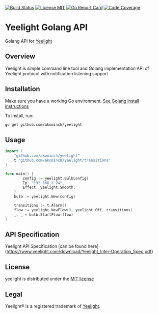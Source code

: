 [![Build Status](https://travis-ci.org/akominch/yeelight.svg?branch=master)](https://travis-ci.org/akominch/yeelight)
[![License MIT](https://img.shields.io/badge/license-MIT-blue.svg)](https://raw.githubusercontent.com/akominch/yeelight/master/LICENSE)
[![Go Report Card](https://goreportcard.com/badge/github.com/akominch/yeelight)](https://goreportcard.com/report/github.com/akominch/yeelight)
[![Code Coverage](https://codecov.io/gh/akominch/yeelight/branch/master/graph/badge.svg)](https://codecov.io/gh/akominch/yeelight)

# Yeelight Golang API
Golang API for [Yeelight](https://www.yeelight.com/)

## Overview
Yeelight is simple command line tool and Golang implementation API of Yeelight protocol 
with notification listening support

## Installation
Make sure you have a working Go environment. [See Golang install instructions](http://golang.org/doc/install.html)

To install, run:
```sh
go get github.com/akominch/yeelight
```

## Usage
```go
import (
	"github.com/akominch/yeelight"
	t "github.com/akominch/yeelight/transitions"
)

func main() {
        config := yeelight.BulbConfig{
		Ip: "192.168.1.24",
		Effect: yeelight.Smooth,
	}
	bulb := yeelight.New(config)

	transitions := t.Alarm()
	flow := yeelight.NewFlow(3, yeelight.Off, transitions)
	_, _ = bulb.StartFlow(flow)
}
```

## API Specification
Yeelight API Specification [can be found here] (https://www.yeelight.com/download/Yeelight_Inter-Operation_Spec.pdf)

## License
yeelight is distributed under the [MIT license](https://opensource.org/licenses/MIT)

## Legal
Yeelight® is a registered trademark of [Yeelight](https://www.yeelight.com/).
